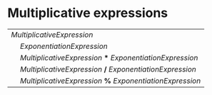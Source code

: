 # Multiplicative expressions

<table>
    <tr>
        <td colspan="2"><i>MultiplicativeExpression</i></td>
    </tr>
    <tr>
        <td>&nbsp;</td><td><i>ExponentiationExpression</i></td>
    </tr>
    <tr>
        <td>&nbsp;</td><td><i>MultiplicativeExpression</i> <b>*</b> <i>ExponentiationExpression</i></td>
    </tr>
    <tr>
        <td>&nbsp;</td><td><i>MultiplicativeExpression</i> <b>/</b> <i>ExponentiationExpression</i></td>
    </tr>
    <tr>
        <td>&nbsp;</td><td><i>MultiplicativeExpression</i> <b>%</b> <i>ExponentiationExpression</i></td>
    </tr>
</table>